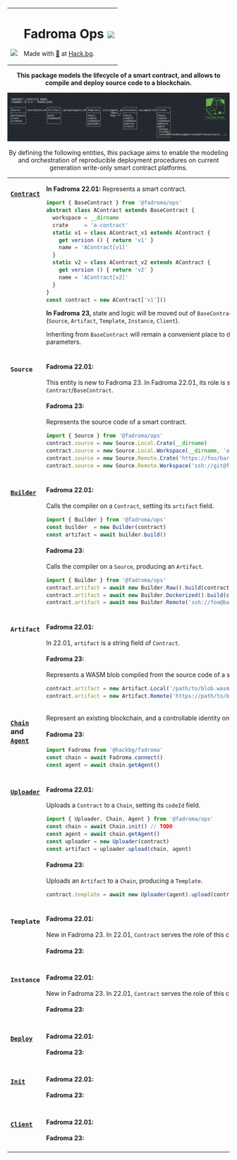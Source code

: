 <div align="center">
<table><tr><td valign="middle" style="vertical-align:bottom">

[<img src="https://github.com/hackbg/fadroma/raw/22.01/doc/logo.svg" width="300">](https://fadroma.tech)

</td><td valign="center">

# Fadroma Ops ![](https://img.shields.io/badge/version-22.01-blueviolet)

Made with [💚](mailto:hello@hack.bg) at [Hack.bg](https://hack.bg).

</td></tr></table>

**This package models the lifecycle of a smart contract,
and allows to compile and deploy source code to a blockchain.**

![](./.pix/Figure_1.png)

By defining the following entities, this package aims to enable
the modeling and orchestration of reproducible deployment procedures
on current generation write-only smart contract platforms.

<table>
<tr><td width="50%" valign="top">

### [**`Contract`**](./Contract.ts)

</td><td width="50%">

**In Fadroma 22.01:** Represents a smart contract.
```typescript
import { BaseContract } from '@fadroma/ops'
abstract class AContract extends BaseContract {
  workspace = __dirname
  crate     = 'a-contract'
  static v1 = class AContract_v1 extends AContract {
    get version () { return 'v1' }
    name = 'AContract[v1]'
  }
  static v2 = class AContract_v2 extends AContract {
    get version () { return 'v2' }
    name = 'AContract[v2]'
  }
}
const contract = new AContract['v1']()
```
**In Fadroma 23,** state and logic will be moved
out of `BaseContract` and into domain objects
(`Source`, `Artifact`, `Template`, `Instance`, `Client`).

Inheriting from `BaseContract` will remain a convenient place
to define baseline contract parameters.

</td></tr>
<tr></tr>
<tr><td width="50%" valign="top">

### **`Source`**

</td><td width="50%">

#### Fadroma 22.01:
This entity is new to Fadroma 23.
In Fadroma 22.01, its role is served by `Contract`/`BaseContract`.
#### Fadroma 23:
Represents the source code of a smart contract.
```typescript
import { Source } from '@fadroma/ops'
contract.source = new Source.Local.Crate(__dirname)
contract.source = new Source.Local.Workspace(__dirname, 'a-contract')
contract.source = new Source.Remote.Crate('https://foo/bar.git')
contract.source = new Source.Remote.Workspace('ssh://git@foo/bar.git', 'a-contract')
```

</td></tr>
<tr></tr>
<tr><td width="50%" valign="top">

### [**`Builder`**](./Build.ts)

</td><td width="50%">

#### Fadroma 22.01:
Calls the compiler on a `Contract`, setting its `artifact` field.
```typescript
import { Builder } from '@fadroma/ops'
const builder  = new Builder(contract)
const artifact = await builder.build()
```
#### Fadroma 23:
Calls the compiler on a `Source`, producing an `Artifact`.
```typescript
import { Builder } from '@fadroma/ops'
contract.artifact = await new Builder.Raw().build(contract.source)
contract.artifact = await new Builder.Dockerized().build(contract.source)
contract.artifact = await new Builder.Remote('ssh://foo@bar').build(contract.source)
```

</td></tr>
<tr></tr>
<tr><td width="50%" valign="top">

### **`Artifact`**

</td><td width="50%">

#### Fadroma 22.01:
In 22.01, `artifact` is a string field of `Contract`.
#### Fadroma 23:
Represents a WASM blob compiled from
the source code of a smart contract.
```typescript
contract.artifact = new Artifact.Local('/path/to/blob.wasm', checksum)
contract.artifact = new Artifact.Remote('https://path/to/blob.wasm', checksum)
```

</td></tr>
<tr></tr>
<tr><td width="50%" valign="top">

### [**`Chain`**](./Chain.ts) and [**`Agent`**](./Agent.ts)

</td><td width="50%">

Represent an existing blockchain,
and a controllable identity on it.
#### Fadroma 23:
```typescript
import Fadroma from '@hackbg/fadroma'
const chain = await Fadroma.connect()
const agent = await chain.getAgent()
```

</td></tr>
<tr></tr>
<tr><td width="50%" valign="top">

### [**`Uploader`**](./Upload.ts)

</td><td width="50%">

#### Fadroma 22.01:
Uploads a `Contract` to a `Chain`,
setting its `codeId` field.
```typescript
import { Uploader, Chain, Agent } from '@fadroma/ops'
const chain = await Chain.init() // TODO
const agent = await chain.getAgent()
const uploader = new Uploader(contract)
const artifact = uploader.upload(chain, agent)
```
#### Fadroma 23:
Uploads an `Artifact` to a `Chain`, producing a `Template`.
```typescript
contract.template = await new Uploader(agent).upload(contract.artifact)
```

</td></tr>
<tr></tr>
<tr><td width="50%" valign="top">

### **`Template`**

</td><td width="50%">

#### Fadroma 22.01:
New in Fadroma 23. In 22.01, `Contract` serves the role of this class.
#### Fadroma 23:

</td></tr>
<tr></tr>
<tr><td width="50%" valign="top">

### **`Instance`**

</td><td width="50%">

#### Fadroma 22.01:
New in Fadroma 23. In 22.01, `Contract` serves the role of this class.
#### Fadroma 23:

</td></tr>
<tr></tr>
<tr><td width="50%" valign="top">

### [**`Deploy`**](./Deploy.ts)

</td><td width="50%">

#### Fadroma 22.01:
#### Fadroma 23:

</td></tr>
<tr></tr>
<tr><td width="50%" valign="top">

### [**`Init`**](./Init.ts)

</td><td width="50%">

#### Fadroma 22.01:
#### Fadroma 23:

</td></tr>
<tr></tr>
<tr><td width="50%" valign="top">

### [**`Client`**](./Client.ts)

</td><td width="50%">

#### Fadroma 22.01:
#### Fadroma 23:

</td></tr>

</table>

</div>
